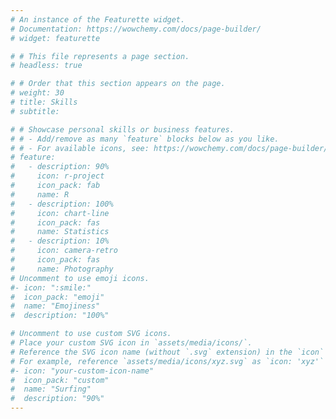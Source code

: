 ```yaml
---
# An instance of the Featurette widget.
# Documentation: https://wowchemy.com/docs/page-builder/
# widget: featurette

# # This file represents a page section.
# headless: true

# # Order that this section appears on the page.
# weight: 30
# title: Skills
# subtitle:

# # Showcase personal skills or business features.
# # - Add/remove as many `feature` blocks below as you like.
# # - For available icons, see: https://wowchemy.com/docs/page-builder/#icons
# feature:
#   - description: 90%
#     icon: r-project
#     icon_pack: fab
#     name: R
#   - description: 100%
#     icon: chart-line
#     icon_pack: fas
#     name: Statistics
#   - description: 10%
#     icon: camera-retro
#     icon_pack: fas
#     name: Photography
# Uncomment to use emoji icons.
#- icon: ":smile:"
#  icon_pack: "emoji"
#  name: "Emojiness"
#  description: "100%"

# Uncomment to use custom SVG icons.
# Place your custom SVG icon in `assets/media/icons/`.
# Reference the SVG icon name (without `.svg` extension) in the `icon` field.
# For example, reference `assets/media/icons/xyz.svg` as `icon: 'xyz'`
#- icon: "your-custom-icon-name"
#  icon_pack: "custom"
#  name: "Surfing"
#  description: "90%"
---
```

